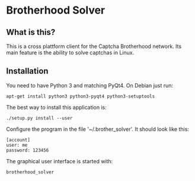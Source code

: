 # Brotherhood Solver

## What is this?

This is a cross plattform client for the Captcha Brotherhood network. Its main
feature is the ability to solve captchas in Linux.

## Installation

You need to have Python 3 and matching PyQt4. On Debian just run:

    apt-get install python3 python3-pyqt4 python3-setuptools

The best way to install this application is:

    ./setup.py install --user

Configure the program in the file '~/.brother\_solver'. It should look like this:

    [account]
    user: me
    password: 123456

The graphical user interface is started with:

    brotherhood_solver

